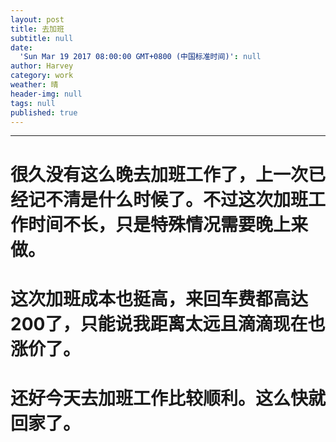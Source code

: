 ```yaml
---
layout: post
title: 去加班
subtitle: null
date:
  'Sun Mar 19 2017 08:00:00 GMT+0800 (中国标准时间)': null
author: Harvey
category: work
weather: 晴
header-img: null
tags: null
published: true
---
```

----
# 很久没有这么晚去加班工作了，上一次已经记不清是什么时候了。不过这次加班工作时间不长，只是特殊情况需要晚上来做。

# 这次加班成本也挺高，来回车费都高达200了，只能说我距离太远且滴滴现在也涨价了。

# 还好今天去加班工作比较顺利。这么快就回家了。

